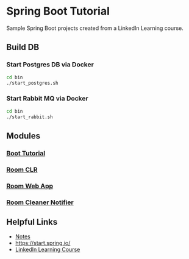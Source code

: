 # Spring Boot Tutorial

Sample Spring Boot projects created from a LinkedIn Learning course.


## Build DB
### Start Postgres DB via Docker
```bash
cd bin
./start_postgres.sh
```

### Start Rabbit MQ via Docker
```bash
cd bin
./start_rabbit.sh
```

## Modules
### [Boot Tutorial](boot-tutorial/README.md)
### [Room CLR](room-clr/README.md)
### [Room Web App](room-web-app/README.md)
### [Room Cleaner Notifier](room-cleaner-notifier/README.md)

## Helpful Links
- [Notes](notes.md)
- https://start.spring.io/
- [LinkedIn Learning Course](https://www.linkedin.com/learning/spring-boot-2-0-essential-training-2/configuring-embedded-tomcat?u=2079044)